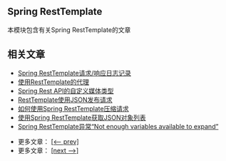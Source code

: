 ## Spring RestTemplate

本模块包含有关Spring RestTemplate的文章

## 相关文章

+ [Spring RestTemplate请求/响应日志记录](docs/Spring-RestTemplate请求-响应日志记录.md)
+ [使用RestTemplate的代理](docs/使用RestTemplate的代理.md)
+ [Spring Rest API的自定义媒体类型](docs/Spring-RestAPI的自定义媒体类型.md)
+ [RestTemplate使用JSON发布请求](docs/RestTemplate使用JSON发布请求.md)
+ [如何使用Spring RestTemplate压缩请求](docs/如何使用Spring-RestTemplate压缩请求.md)
+ [使用Spring RestTemplate获取JSON对象列表](docs/使用Spring-RestTemplate获取JSON对象列表.md)
+ [Spring RestTemplate异常“Not enough variables available to expand”](docs/Spring-RestTemplate异常.md)

- 更多文章： [[<-- prev]](../spring-resttemplate-1/README.md)
- 更多文章： [[next -->]](../spring-resttemplate-3/README.md)